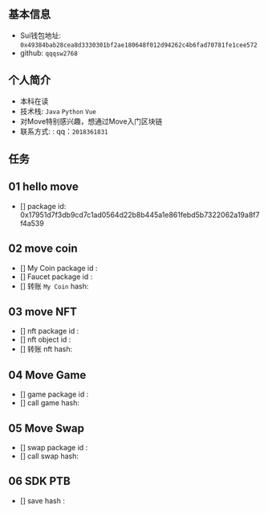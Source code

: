## 基本信息
- Sui钱包地址: `0x49384bab28cea8d3330301bf2ae180648f012d94262c4b6fad70781fe1cee572`
- github: `qqqsw2768`

## 个人简介
- 本科在读
- 技术栈: `Java` `Python` `Vue`
- 对Move特别感兴趣，想通过Move入门区块链
- 联系方式: : qq：`2018361831`

## 任务

##   01 hello move  
- [] package id: 0x17951d7f3db9cd7c1ad0564d22b8b445a1e861febd5b7322062a19a8f7f4a539  

##   02 move coin
- [] My Coin package id : 
- [] Faucet package id : 
- [] 转账 `My Coin` hash:

##   03 move NFT
- [] nft package id :
- [] nft object id : 
- [] 转账 nft  hash:

##   04 Move Game
- [] game package id :
- [] call game hash:

##   05 Move Swap
- [] swap package id :
- [] call swap hash:

##   06 SDK PTB
- [] save hash :
